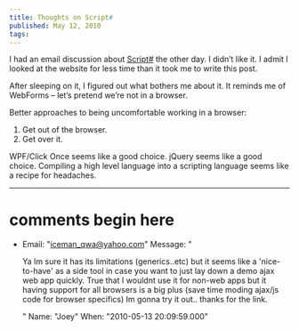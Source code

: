 ```yaml
---
title: Thoughts on Script#
published: May 12, 2010
tags: 
---
```


I had an email discussion about [Script#] the other day. I didn’t like it. I admit I looked at the website for less time than it took me to write this post.

After sleeping on it, I figured out what bothers me about it. It reminds me of WebForms – let’s pretend we’re not in a browser.

Better approaches to being uncomfortable working in a browser:

1. Get out of the browser.
2. Get over it.

WPF/Click Once seems like a good choice. jQuery seems like a good choice. Compiling a high level language into a scripting language seems like a recipe for headaches.

[Script#]:https://projects.nikhilk.net/ScriptSharp

---
# comments begin here

- Email: "iceman_qwa@yahoo.com"
  Message: "<p>Ya Im sure it has its limitations (generics..etc) but it seems like a 'nice-to-have' as a side tool in case you want to just lay down a demo ajax web app quickly. True that I wouldnt use it for non-web apps but it having support for all browsers is a big plus (save time moding ajax/js code for browser specifics) Im gonna try it out.. thanks for the link.</p>"
  Name: "Joey"
  When: "2010-05-13 20:09:59.000"